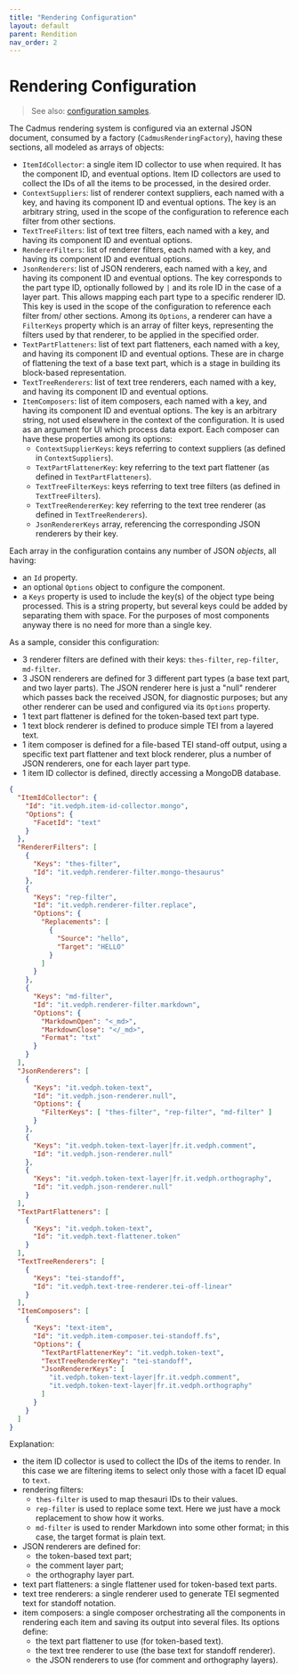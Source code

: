 ```yaml
---
title: "Rendering Configuration" 
layout: default
parent: Rendition
nav_order: 2
---
```


# Rendering Configuration

>See also: [configuration samples](config-samples).

The Cadmus rendering system is configured via an external JSON document, consumed by a factory (`CadmusRenderingFactory`), having these sections, all modeled as arrays of objects:

- `ItemIdCollector`: a single item ID collector to use when required. It has the component ID, and eventual options. Item ID collectors are used to collect the IDs of all the items to be processed, in the desired order.
- `ContextSuppliers`: list of renderer context suppliers, each named with a key, and having its component ID and eventual options. The key is an arbitrary string, used in the scope of the configuration to reference each filter from other sections.
- `TextTreeFilters`: list of text tree filters, each named with a key, and having its component ID and eventual options.
- `RendererFilters`: list of renderer filters, each named with a key, and having its component ID and eventual options.
- `JsonRenderers`: list of JSON renderers, each named with a key, and having its component ID and eventual options. The key corresponds to the part type ID, optionally followed by `|` and its role ID in the case of a layer part. This allows mapping each part type to a specific renderer ID. This key is used in the scope of the configuration to reference each filter from/ other sections. Among its `Options`, a renderer can have a `FilterKeys` property which is an array of filter keys, representing the filters used by that renderer, to be applied in the specified order.
- `TextPartFlatteners`: list of text part flatteners, each named with a key, and having its component ID and eventual options. These are in charge of flattening the text of a base text part, which is a stage in building its block-based representation.
- `TextTreeRenderers`: list of text tree renderers, each named with a key, and having its component ID and eventual options.
- `ItemComposers`: list of item composers, each named with a key, and having its component ID and eventual options. The key is an arbitrary string, not used elsewhere in the context of the configuration. It is used as an argument for UI which process data export. Each composer can have these properties among its options:
  - `ContextSupplierKeys`: keys referring to context suppliers (as defined in `ContextSuppliers`).
  - `TextPartFlattenerKey`: key referring to the text part flattener (as defined in `TextPartFlatteners`).
  - `TextTreeFilterKeys`: keys referring to text tree filters (as defined in `TextTreeFilters`).
  - `TextTreeRendererKey`: key referring to the text tree renderer (as defined in `TextTreeRenderers`).
  - `JsonRendererKeys` array, referencing the corresponding JSON renderers by their key.

Each array in the configuration contains any number of JSON _objects_, all having:

- an `Id` property.
- an optional `Options` object to configure the component.
- a `Keys` property is used to include the key(s) of the object type being processed. This is a string property, but several keys could be added by separating them with space. For the purposes of most components anyway there is no need for more than a single key.

As a sample, consider this configuration:

- 3 renderer filters are defined with their keys: `thes-filter`, `rep-filter`, `md-filter`.
- 3 JSON renderers are defined for 3 different part types (a base text part, and two layer parts). The JSON renderer here is just a "null" renderer which passes back the received JSON, for diagnostic purposes; but any other renderer can be used and configured via its `Options` property.
- 1 text part flattener is defined for the token-based text part type.
- 1 text block renderer is defined to produce simple TEI from a layered text.
- 1 item composer is defined for a file-based TEI stand-off output, using a specific text part flattener and text block renderer, plus a number of JSON renderers, one for each layer part type.
- 1 item ID collector is defined, directly accessing a MongoDB database.

```json
{
  "ItemIdCollector": {
    "Id": "it.vedph.item-id-collector.mongo",
    "Options": {
      "FacetId": "text"
    }
  },
  "RendererFilters": [
    {
      "Keys": "thes-filter",
      "Id": "it.vedph.renderer-filter.mongo-thesaurus"
    },
    {
      "Keys": "rep-filter",
      "Id": "it.vedph.renderer-filter.replace",
      "Options": {
        "Replacements": [
          {
            "Source": "hello",
            "Target": "HELLO"
          }
        ]
      }
    },
    {
      "Keys": "md-filter",
      "Id": "it.vedph.renderer-filter.markdown",
      "Options": {
        "MarkdownOpen": "<_md>",
        "MarkdownClose": "</_md>",
        "Format": "txt"
      }
    }
  ],
  "JsonRenderers": [
    {
      "Keys": "it.vedph.token-text",
      "Id": "it.vedph.json-renderer.null",
      "Options": {
        "FilterKeys": [ "thes-filter", "rep-filter", "md-filter" ]
      }
    },
    {
      "Keys": "it.vedph.token-text-layer|fr.it.vedph.comment",
      "Id": "it.vedph.json-renderer.null"
    },
    {
      "Keys": "it.vedph.token-text-layer|fr.it.vedph.orthography",
      "Id": "it.vedph.json-renderer.null"
    }
  ],
  "TextPartFlatteners": [
    {
      "Keys": "it.vedph.token-text",
      "Id": "it.vedph.text-flattener.token"
    }
  ],
  "TextTreeRenderers": [
    {
      "Keys": "tei-standoff",
      "Id": "it.vedph.text-tree-renderer.tei-off-linear"
    }
  ],
  "ItemComposers": [
    {
      "Keys": "text-item",
      "Id": "it.vedph.item-composer.tei-standoff.fs",
      "Options": {
        "TextPartFlattenerKey": "it.vedph.token-text",
        "TextTreeRendererKey": "tei-standoff",
        "JsonRendererKeys": [
          "it.vedph.token-text-layer|fr.it.vedph.comment",
          "it.vedph.token-text-layer|fr.it.vedph.orthography"
        ]
      }
    }
  ]
}
```

Explanation:

- the item ID collector is used to collect the IDs of the items to render. In this case we are filtering items to select only those with a facet ID equal to `text`.
- rendering filters:
  - `thes-filter` is used to map thesauri IDs to their values.
  - `rep-filter` is used to replace some text. Here we just have a mock replacement to show how it works.
  - `md-filter` is used to render Markdown into some other format; in this case, the target format is plain text.
- JSON renderers are defined for:
  - the token-based text part;
  - the comment layer part;
  - the orthography layer part.
- text part flatteners: a single flattener used for token-based text parts.
- text tree renderers: a single renderer used to generate TEI segmented text for standoff notation.
- item composers: a single composer orchestrating all the components in rendering each item and saving its output into several files. Its options define:
  - the text part flattener to use (for token-based text).
  - the text tree renderer to use (the base text for standoff renderer).
  - the JSON renderers to use (for comment and orthography layers).
